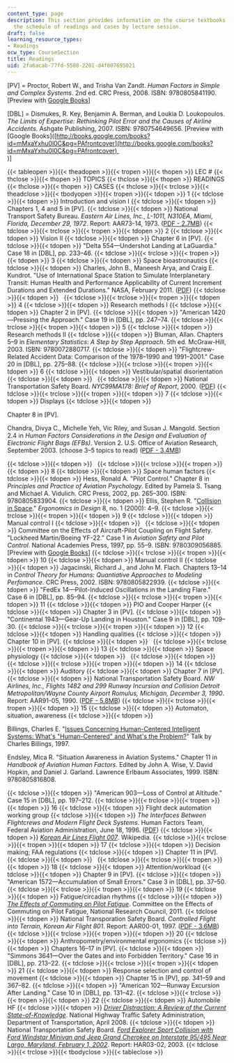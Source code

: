 ```yaml
---
content_type: page
description: This section provides information on the course textbooks along with
  the schedule of readings and cases by lecture session.
draft: false
learning_resource_types:
- Readings
ocw_type: CourseSection
title: Readings
uid: 2fa6acab-77fd-5508-2201-d4f807695021
---
```

\[PV\] = Proctor, Robert W., and Trisha Van Zandt. *Human Factors in Simple and Complex Systems*. 2nd ed. CRC Press, 2008. ISBN: 9780805841190. \[Preview with [Google Books](http://books.google.com/books?id=LfqDZ1VEmyoC&pg=PAfrontcover)\]

\[DBL\] = Dismukes, R. Key, Benjamin A. Berman, and Loukia D. Loukopoulos. *The Limits of Expertise: Rethinking Pilot Error and the Causes of Airline Accidents*. Ashgate Publishing, 2007. ISBN: 9780754649656. \[Preview with \[Google Books\]([http://books.google.com/books?id=mMxaYxhu0l0C&pg=PAfrontcover](http://books.google.com/books?id=mMxaYxhu0l0C&pg=PAfrontcover)   
)\]

{{< tableopen >}}{{< theadopen >}}{{< tropen >}}{{< thopen >}}
LEC #
{{< thclose >}}{{< thopen >}}
TOPICS
{{< thclose >}}{{< thopen >}}
READINGS
{{< thclose >}}{{< thopen >}}
CASES
{{< thclose >}}{{< trclose >}}{{< theadclose >}}{{< tbodyopen >}}{{< tropen >}}{{< tdopen >}}
1
{{< tdclose >}}{{< tdopen >}}
Introduction and vision I
{{< tdclose >}}{{< tdopen >}}
Chapters 1, 4 and 5 in \[PV\].
{{< tdclose >}}{{< tdopen >}}
National Transport Safety Bureau. *Eastern Air Lines, Inc., L-1011, N310EA, Miami, Florida, December 29, 1972*. Report: AAR73-14, 1973. ([PDF - 2.7MB](http://libraryonline.erau.edu/online-full-text/ntsb/aircraft-accident-reports/AAR73-14.pdf))
{{< tdclose >}}{{< trclose >}}{{< tropen >}}{{< tdopen >}}
2
{{< tdclose >}}{{< tdopen >}}
Vision II
{{< tdclose >}}{{< tdopen >}}
Chapter 6 in \[PV\].
{{< tdclose >}}{{< tdopen >}}
"Delta 554—Undershot Landing at LaGuardia." Case 18 in \[DBL\], pp. 233–46.
{{< tdclose >}}{{< trclose >}}{{< tropen >}}{{< tdopen >}}
3
{{< tdclose >}}{{< tdopen >}}
Space bioastronautics
{{< tdclose >}}{{< tdopen >}}
Charles, John B., Maneesh Arya, and Craig E. Kundrot. "Use of International Space Station to Simulate Interplanetary Transit: Human Health and Performance Applicability of Current Increment Durations and Extended Durations." NASA, February 2011. ([PDF](https://web.archive.org/web/20111015025315/https://ston.jsc.nasa.gov/collections/trs/_techrep/TM-2011-216143.pdf))
{{< tdclose >}}{{< tdopen >}}
 
{{< tdclose >}}{{< trclose >}}{{< tropen >}}{{< tdopen >}}
4
{{< tdclose >}}{{< tdopen >}}
Research methods I
{{< tdclose >}}{{< tdopen >}}
Chapter 2 in \[PV\].
{{< tdclose >}}{{< tdopen >}}
"American 1420—Pressing the Approach." Case 19 in \[DBL\], pp. 247–74.
{{< tdclose >}}{{< trclose >}}{{< tropen >}}{{< tdopen >}}
5
{{< tdclose >}}{{< tdopen >}}
Research methods II
{{< tdclose >}}{{< tdopen >}}
Bluman, Allan. Chapters 5–9 in *Elementary Statistics: A Step by Step Approach*. 5th ed. McGraw-Hill, 2003. ISBN: 9780072880717.
{{< tdclose >}}{{< tdopen >}}
"Flightcrew-Related Accident Data: Comparison of the 1978–1990 and 1991–2001." Case 20 in \[DBL\], pp. 275–88.
{{< tdclose >}}{{< trclose >}}{{< tropen >}}{{< tdopen >}}
6
{{< tdclose >}}{{< tdopen >}}
Vestibular/spatial disorientation
{{< tdclose >}}{{< tdopen >}}
 
{{< tdclose >}}{{< tdopen >}}
National Transportation Safety Board. *NYC99MA178: Brief of Report*, 2000. ([PDF](http://libraryonline.erau.edu/online-full-text/ntsb/miscellaneous-reports/NYC99MA178a.pdf))
{{< tdclose >}}{{< trclose >}}{{< tropen >}}{{< tdopen >}}
7
{{< tdclose >}}{{< tdopen >}}
Displays
{{< tdclose >}}{{< tdopen >}}

Chapter 8 in \[PV\].

Chandra, Divya C., Michelle Yeh, Vic Riley, and Susan J. Mangold. Section 2.4 in *Human Factors Considerations in the Design and Evaluation of Electronic Flight Bags (EFBs)*. Version 2. U.S. Office of Aviation Research, September 2003. (choose 3–5 topics to read) ([PDF - 3.4MB](http://ntl.bts.gov/lib/34000/34200/34292/DOT-VNTSC-FAA-03-07.pdf))

{{< tdclose >}}{{< tdopen >}}
 
{{< tdclose >}}{{< trclose >}}{{< tropen >}}{{< tdopen >}}
8
{{< tdclose >}}{{< tdopen >}}
Space human factors
{{< tdclose >}}{{< tdopen >}}
Hess, Ronald A. "Pilot Control." Chapter 8 in *Principles and Practice of Aviation Psychology*. Edited by Pamela S. Tsang and Michael A. Vidulich. CRC Press, 2002, pp. 265–300. ISBN: 9780805833904.
{{< tdclose >}}{{< tdopen >}}
Ellis, Stephen R. "[Collision in Space](http://www.ncbi.nlm.nih.gov/pubmed/12162316)." *Ergonomics in Design* 8, no. 1 (2000): 4–9.
{{< tdclose >}}{{< trclose >}}{{< tropen >}}{{< tdopen >}}
9
{{< tdclose >}}{{< tdopen >}}
Manual control I
{{< tdclose >}}{{< tdopen >}}
 
{{< tdclose >}}{{< tdopen >}}
Committee on the Effects of Aircraft-Pilot Coupling on Flight Safety. "Lockheed Martin/Boeing YF-22." Case 1 in *Aviation Safety and Pilot Control*. National Academies Press, 1997, pp. 55–9. ISBN: 9780309056885. \[Preview with [Google Books](http://books.google.com/books?id=w56Y9ayzq44C&pg=PA55=onepage)\]
{{< tdclose >}}{{< trclose >}}{{< tropen >}}{{< tdopen >}}
10
{{< tdclose >}}{{< tdopen >}}
Manual control II
{{< tdclose >}}{{< tdopen >}}
Jagacinski, Richard J., and John M. Flach. Chapters 13–14 in *Control Theory for Humans: Quantiative Approaches to Modeling Perfomance*. CRC Press, 2002. ISBN: 9780805822939.
{{< tdclose >}}{{< tdopen >}}
"FedEx 14—Pilot-Induced Oscillations in the Landing Flare." Case 6 in \[DBL\], pp. 85–94.
{{< tdclose >}}{{< trclose >}}{{< tropen >}}{{< tdopen >}}
11
{{< tdclose >}}{{< tdopen >}}
PIO and Cooper Harper
{{< tdclose >}}{{< tdopen >}}
Chapter 3 in \[PV\].
{{< tdclose >}}{{< tdopen >}}
"Continental 1943—Gear-Up Landing in Houston." Case 9 in \[DBL\], pp. 109–30.
{{< tdclose >}}{{< trclose >}}{{< tropen >}}{{< tdopen >}}
12
{{< tdclose >}}{{< tdopen >}}
Handling qualities
{{< tdclose >}}{{< tdopen >}}
Chapter 10 in \[PV\].
{{< tdclose >}}{{< tdopen >}}
 
{{< tdclose >}}{{< trclose >}}{{< tropen >}}{{< tdopen >}}
13
{{< tdclose >}}{{< tdopen >}}
Space physiology
{{< tdclose >}}{{< tdopen >}}
 
{{< tdclose >}}{{< tdopen >}}
 
{{< tdclose >}}{{< trclose >}}{{< tropen >}}{{< tdopen >}}
14
{{< tdclose >}}{{< tdopen >}}
Auditory
{{< tdclose >}}{{< tdopen >}}
Chapter 7 in \[PV\].
{{< tdclose >}}{{< tdopen >}}
National Transportation Safety Board. *NW Airlines, Inc., Flights 1482 and 299 Runway Incursion and Collision Detroit Metropolitan/Wayne County Airport Romulus, Michigan, December 3, 1990*. Report: AAR91-05, 1990. ([PDF - 5.8MB](http://libraryonline.erau.edu/online-full-text/ntsb/aircraft-accident-reports/AAR91-05.pdf))
{{< tdclose >}}{{< trclose >}}{{< tropen >}}{{< tdopen >}}
15
{{< tdclose >}}{{< tdopen >}}
Automaton, situation, awareness
{{< tdclose >}}{{< tdopen >}}

Billings, Charles E. "[Issues Concerning Human-Centered Intelligent Systems: What's "Human-Centered" and What's the Problem?](https://web.archive.org/web/20151019020955/http://www.ifp.illinois.edu/nsfhcs/talks/billings.html)" Talk by Charles Billings, 1997.

Endsley, Mica R. "Situation Awareness in Aviation Systems." Chapter 11 in *Handbook of Aviation Human Factors*. Edited by John A. Wise, V. David Hopkin, and Daniel J. Garland. Lawrence Erlbaum Associates, 1999. ISBN: 9780805816808.

{{< tdclose >}}{{< tdopen >}}
"American 903—Loss of Control at Altitude." Case 15 in \[DBL\], pp. 197–212.
{{< tdclose >}}{{< trclose >}}{{< tropen >}}{{< tdopen >}}
16
{{< tdclose >}}{{< tdopen >}}
Flight deck automation working group
{{< tdclose >}}{{< tdopen >}}
*The Interfaces Between Flightcrews and Modern Flight Deck Systems*. Human Factors Team, Federal Aviation Administration, June 18, 1996. ([PDF](http://www.tc.faa.gov/its/worldpac/techrpt/hffaces.pdf))
{{< tdclose >}}{{< tdopen >}}
[*Korean Air Lines Flight 007*](http://en.wikipedia.org/wiki/Korean_Air_Lines_Flight_007). Wikipedia.
{{< tdclose >}}{{< trclose >}}{{< tropen >}}{{< tdopen >}}
17
{{< tdclose >}}{{< tdopen >}}
Decision making; FAA regulations
{{< tdclose >}}{{< tdopen >}}
Chapter 11 in \[PV\].
{{< tdclose >}}{{< tdopen >}}
 
{{< tdclose >}}{{< trclose >}}{{< tropen >}}{{< tdopen >}}
18
{{< tdclose >}}{{< tdopen >}}
Attention/workload
{{< tdclose >}}{{< tdopen >}}
Chapter 9 in \[PV\].
{{< tdclose >}}{{< tdopen >}}
"American 1572—Accumulation of Small Errors." Case 3 in \[DBL\], pp. 37–50.
{{< tdclose >}}{{< trclose >}}{{< tropen >}}{{< tdopen >}}
19
{{< tdclose >}}{{< tdopen >}}
Fatigue/circadian rhythms
{{< tdclose >}}{{< tdopen >}}
[*The Effects of Commuting on Pilot Fatigue*](http://www.nap.edu/catalog.php?record_id=13201). Committee on the Effects of Commuting on Pilot Fatigue, National Research Council, 2011.
{{< tdclose >}}{{< tdopen >}}
National Transporation Safety Board. *Controlled Flight into Terrain, Korean Air Flight 801*. Report: AAR00-01, 1997. ([PDF - 3.6MB](http://www.ntsb.gov/investigations/AccidentReports/Reports/AAR0001.pdf))
{{< tdclose >}}{{< trclose >}}{{< tropen >}}{{< tdopen >}}
20
{{< tdclose >}}{{< tdopen >}}
Anthropometry/environmental ergonomics
{{< tdclose >}}{{< tdopen >}}
Chapters 16–17 in \[PV\].
{{< tdclose >}}{{< tdopen >}}
"Simmons 3641—Over the Gates and into Forbidden Territory." Case 16 in \[DBL\], pp. 213–22.
{{< tdclose >}}{{< trclose >}}{{< tropen >}}{{< tdopen >}}
21
{{< tdclose >}}{{< tdopen >}}
Response selection and control of movement
{{< tdclose >}}{{< tdopen >}}
Chapter 15 in \[PV\], pp. 341–59 and 367–82.
{{< tdclose >}}{{< tdopen >}}
"American 102—Runway Excursion After Landing." Case 10 in \[DBL\], pp. 131–42.
{{< tdclose >}}{{< trclose >}}{{< tropen >}}{{< tdopen >}}
22
{{< tdclose >}}{{< tdopen >}}
Automobile HF
{{< tdclose >}}{{< tdopen >}}
[*Driver Distraction: A Review of the Current State-of-Knowledge*](http://www.scribd.com/doc/12073978/Driver-Distraction-A-Review-of-the-Current-StateofKnowledge). National Highway Traffic Safety Administration, Department of Transportation, April 2008.
{{< tdclose >}}{{< tdopen >}}
National Transportation Safety Board. [*Ford Explorer Sport Collision with Ford Windstar Minivan and Jeep Grand Cherokee on Interstate 95/495 Near Largo, Maryland, February 1, 2002*](http://www.ntsb.gov/investigations/AccidentReports/Pages/HAR0302.aspx). Report: HAR03-02, 2003.
{{< tdclose >}}{{< trclose >}}{{< tbodyclose >}}{{< tableclose >}}